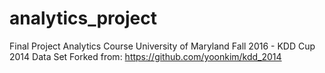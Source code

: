 # analytics_project
Final Project Analytics Course University of Maryland Fall 2016 - KDD Cup 2014 Data Set
Forked from: https://github.com/yoonkim/kdd_2014
